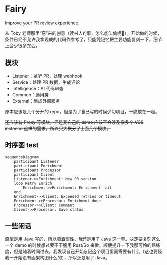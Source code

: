 # Fairy

Improve your PR review experience.

从 Toby 老师那里“窃”来的创意（读书人的事，怎么能叫偷呢🤣）。开始做的时候，条件已经不允许我拿现成的代码作参考了，只能凭记忆把主要功能复刻一下，细节上会少很多东西。

## 模块

- Listener：监听 PR，处理 webhook
- Service：处理 PR 数据，生成评论
- Intelligence：AI 代码审查
- Common：通用类
- External：集成外部服务

原本应该是几个分开的 repo，但是为了自己写的时候少切项目，干脆放在一起。

~~还应该有 Proxy 等模块，但是我自己的 demo 应该不会涉及像多个 VCS instance 这样的需求，所以只大概分了上面几个模块。~~

## 时序图 test

```mermaid
sequenceDiagram
    participant Listener
    participant Enrichment
    participant Processor
    participant Client
    Listener->>Enrichment: New PR version
    loop Retry Enrich
        Enrichment->>Enrichment: Enrichment fail
    end
    Enrichment->>Client: Exceeded retries or timeout
    Enrichment->>Processor: Enrichment done
    Processor->>Client: Comment
    Client->>Processor: Save status
```

## 一些闲话

原型是用 Java 写的，所以顺着惯性，我还是用了 Java 这一套。决定要复刻这么一个 demo 的时候想过要不干脆用 Rust/Go 来做，顺便提升一下我那可怜的熟练度，但是随着时间过去，我发现自己开始忘记这个项目里面需要有什么（这也要怪我一开始没有画架构图什么的），所以还是用了 Java。
